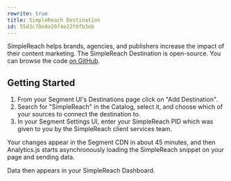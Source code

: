 ```yaml
---
rewrite: true
title: SimpleReach Destination
id: 55d3c70e0a20f4e22f0fb3eb
---
```

SimpleReach helps brands, agencies, and publishers increase the impact of their content marketing. The SimpleReach Destination is open-source. You can browse the code [on GitHub](https://github.com/segment-integrations/analytics.js-integration-simplereach).

## Getting Started



1.  From your Segment UI's Destinations page click on "Add Destination".
2.  Search for "SimpleReach" in the Catalog, select it, and choose which of your sources to connect the destination to.
3.  In your Segment Settings UI, enter your SimpleReach PID which was given to you by the SimpleReach client services team.

Your changes appear in the Segment CDN in about 45 minutes, and then Analytics.js starts asynchronously loading the SimpleReach snippet on your page and sending data.

Data then appears in your SimpleReach Dashboard.
